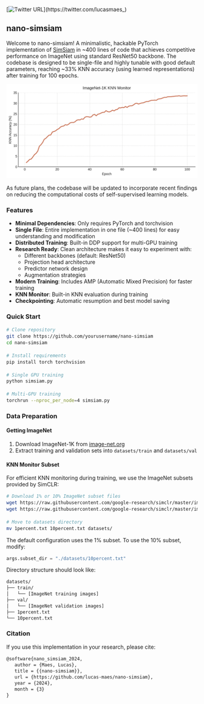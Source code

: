 [![Twitter URL](https://img.shields.io/twitter/url/https/twitter.com/lucasmaes_.svg?style=social&label=Follow%20%40lucasmaes_)](https://twitter.com/lucasmaes_)

## nano-simsiam

Welcome to nano-simsiam! A minimalistic, hackable PyTorch implementation of [SimSiam](https://arxiv.org/abs/2011.10566) in ~400 lines of code that achieves competitive performance on ImageNet using standard ResNet50 backbone. The codebase is designed to be single-file and highly tunable with good default parameters, reaching ~33% KNN accuracy (using learned representations) after training for 100 epochs.

![](.github/knn.png)

As future plans, the codebase will be updated to incorporate recent findings on reducing the computational costs of self-supervised learning models.

### Features

- **Minimal Dependencies**: Only requires PyTorch and torchvision
- **Single File**: Entire implementation in one file (~400 lines) for easy understanding and modification
- **Distributed Training**: Built-in DDP support for multi-GPU training
- **Research Ready**: Clean architecture makes it easy to experiment with:
  - Different backbones (default: ResNet50)
  - Projection head architecture
  - Predictor network design
  - Augmentation strategies
- **Modern Training**: Includes AMP (Automatic Mixed Precision) for faster training
- **KNN Monitor**: Built-in KNN evaluation during training
- **Checkpointing**: Automatic resumption and best model saving

### Quick Start

```bash
# Clone repository
git clone https://github.com/yourusername/nano-simsiam
cd nano-simsiam

# Install requirements
pip install torch torchvision

# Single GPU training
python simsiam.py

# Multi-GPU training
torchrun --nproc_per_node=4 simsiam.py
```

### Data Preparation

#### Getting ImageNet
1. Download ImageNet-1K from [image-net.org](https://image-net.org/)
2. Extract training and validation sets into `datasets/train` and `datasets/val`

#### KNN Monitor Subset
For efficient KNN monitoring during training, we use the ImageNet subsets provided by SimCLR:

```bash
# Download 1% or 10% ImageNet subset files
wget https://raw.githubusercontent.com/google-research/simclr/master/imagenet_subsets/1percent.txt
wget https://raw.githubusercontent.com/google-research/simclr/master/imagenet_subsets/10percent.txt

# Move to datasets directory
mv 1percent.txt 10percent.txt datasets/
```

The default configuration uses the 1% subset. To use the 10% subset, modify:
```python
args.subset_dir = "./datasets/10percent.txt"
```

Directory structure should look like:
```
datasets/
├── train/
│   └── [ImageNet training images]
├── val/
│   └── [ImageNet validation images]
├── 1percent.txt
└── 10percent.txt
```

### 

### Citation

If you use this implementation in your research, please cite:
```
@software{nano_simsiam_2024,
   author = {Maes, Lucas},
   title = {{nano-simsiam}},
   url = {https://github.com/lucas-maes/nano-simsiam},
   year = {2024},
   month = {3}
}
```